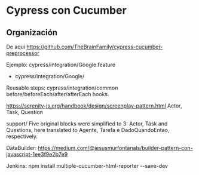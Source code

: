 # Cypress con Cucumber

## Organización

De aquí https://github.com/TheBrainFamily/cypress-cucumber-preprocessor

Ejemplo:
cypress/integration/Google.feature 
- cypress/integration/Google/

Reusable steps:
cypress/integration/common
before/beforeEach/after/afterEach hooks.

https://serenity-js.org/handbook/design/screenplay-pattern.html
Actor, Task, Question

support/
Five original blocks were simplified to 3: Actor, Task and Questions, here translated to Agente, Tarefa e DadoQuandoEntao, respectively.


DataBuilder: https://medium.com/@jesusmurfontanals/builder-pattern-con-javascript-1ee3f9e2b7e9

Jenkins: npm install multiple-cucumber-html-reporter --save-dev